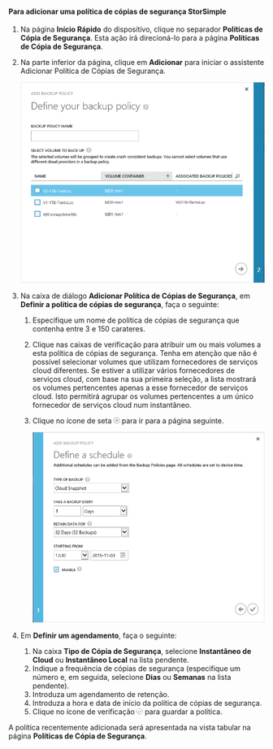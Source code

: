 <!--author=v-sharos last changed: 11/06/15-->

#### <a name="to-add-a-storsimple-backup-policy"></a>Para adicionar uma política de cópias de segurança StorSimple
1. Na página **Início Rápido** do dispositivo, clique no separador **Políticas de Cópia de Segurança**. Esta ação irá direcioná-lo para a página **Políticas de Cópia de Segurança**.
2. Na parte inferior da página, clique em **Adicionar** para iniciar o assistente Adicionar Política de Cópias de Segurança.
   
    ![Adicionar uma política de cópias de segurança 1](./media/storsimple-add-backup-policy-u2/AddBackupPolicy1.png)
3. Na caixa de diálogo **Adicionar Política de Cópias de Segurança**, em **Definir a política de cópias de segurança**, faça o seguinte:
   
   1. Especifique um nome de política de cópias de segurança que contenha entre 3 e 150 carateres.
   2. Clique nas caixas de verificação para atribuir um ou mais volumes a esta política de cópias de segurança. Tenha em atenção que não é possível selecionar volumes que utilizam fornecedores de serviços cloud diferentes. Se estiver a utilizar vários fornecedores de serviços cloud, com base na sua primeira seleção, a lista mostrará os volumes pertencentes apenas a esse fornecedor de serviços cloud. Isto permitirá agrupar os volumes pertencentes a um único fornecedor de serviços cloud num instantâneo.
   3. Clique no ícone de seta ![ícone de seta](./media/storsimple-add-backup-policy-u2/HCS_ArrowIcon-include.png) para ir para a página seguinte.
      
      ![Adicionar uma política de cópias de segurança 2](./media/storsimple-add-backup-policy-u2/AddBackupPolicy2.png)
4. Em **Definir um agendamento**, faça o seguinte:
   
   1. Na caixa **Tipo de Cópia de Segurança**, selecione **Instantâneo de Cloud** ou **Instantâneo Local** na lista pendente.
   2. Indique a frequência de cópias de segurança (especifique um número e, em seguida, selecione **Dias** ou **Semanas** na lista pendente).
   3. Introduza um agendamento de retenção.
   4. Introduza a hora e data de início da política de cópias de segurança.  
   5. Clique no ícone de verificação ![ícone de verificação](./media/storsimple-add-backup-policy-u2/HCS_CheckIcon-include.png) para guardar a política.

A política recentemente adicionada será apresentada na vista tabular na página **Políticas de Cópia de Segurança**.



<!--HONumber=Jan17_HO4-->


